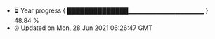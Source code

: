 - ⏳ Year progress { ██████████████▁▁▁▁▁▁▁▁▁▁▁▁▁▁▁▁ } 48.84 %
- ⏰ Updated on Mon, 28 Jun 2021 06:26:47 GMT

